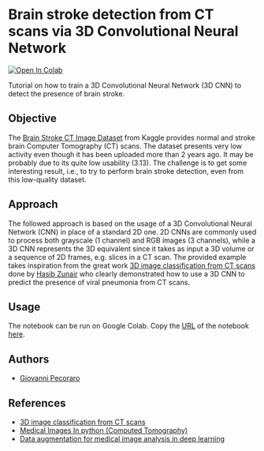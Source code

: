 # Brain stroke detection from CT scans via 3D Convolutional Neural Network

[![Open In Colab](https://colab.research.google.com/assets/colab-badge.svg)](https://colab.research.google.com/github/https://github.com/Peco602/brain-stroke-detection-3d-cnn/blob/main/brain_stroke_detection_3d_cnn.ipynb)

Tutorial on how to train a 3D Convolutional Neural Network (3D CNN) to detect the presence of brain stroke.

## Objective

The [Brain Stroke CT Image Dataset](https://www.kaggle.com/datasets/afridirahman/brain-stroke-ct-image-dataset) from Kaggle provides normal and stroke brain Computer Tomography (CT) scans. The dataset presents very low activity even though it has been uploaded more than 2 years ago. It may be probably due to its quite low usability (3.13). The challenge is to get some interesting result, i.e., to try to perform brain stroke detection, even from this low-quality dataset.

## Approach

The followed approach is based on the usage of a 3D Convolutional Neural Network (CNN) in place of a standard 2D one. 2D CNNs are commonly used to process both grayscale (1 channel) and RGB images (3 channels), while a 3D CNN represents the 3D equivalent since it takes as input a 3D volume or a sequence of 2D frames, e.g. slices in a CT scan. The provided example takes inspiration from the great work [3D image classification from CT scans](https://keras.io/examples/vision/3D_image_classification/) done by [Hasib Zunair](https://twitter.com/hasibzunair) who clearly demonstrated how to use a 3D CNN to predict the presence of viral pneumonia from CT scans.

## Usage

The notebook can be run on Google Colab. Copy the [URL](https://github.com/Peco602/brain-stroke-detection-3d-cnn/blob/main/brain_stroke_detection_3d_cnn.ipynb) of the notebook [here](https://colab.research.google.com/github/).

## Authors

- [Giovanni Pecoraro](https://www.peco602.com)

## References

- [3D image classification from CT scans](https://keras.io/examples/vision/3D_image_classification/)
- [Medical Images In python (Computed Tomography)](https://vincentblog.xyz/posts/medical-images-in-python-computed-tomography)
- [Data augmentation for medical image analysis in deep learning](https://www.imaios.com/en/resources/blog/ai-for-medical-imaging-data-augmentation)
